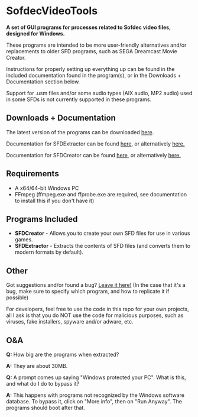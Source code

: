 # SofdecVideoTools
**A set of GUI programs for processes related to Sofdec video files, designed for Windows.**

These programs are intended to be more user-friendly alternatives and/or replacements to older SFD programs, such as SEGA Dreamcast Movie Creator.

Instructions for properly setting up everything up can be found in the included documentation found in the program(s), or in the Downloads + Documentation section below.

Support for .usm files and/or some audio types (AIX audio, MP2 audio) used in some SFDs is not currently supported in these programs.

## Downloads + Documentation

The latest version of the programs can be downloaded [here](https://github.com/Firebow59/SofdecVideoTools/releases/latest).

Documentation for SFDExtractor can be found [here](https://drive.google.com/file/d/1G7Gdb631-so_4jwXCVIT7Yo2PvecY91H/view?usp=sharing), or alternatively [here.](https://github.com/Firebow59/SofdecVideoTools/blob/main/resource/SFDExtractor.pdf)

Documentation for SFDCreator can be found [here](https://drive.google.com/file/d/1-RAPY_Cn8hocHDn3Fo25PqBmAtaOHdYq/view?usp=sharing), or alternatively [here.](https://github.com/Firebow59/SofdecVideoTools/blob/main/resource/SFDCreator.pdf)

## Requirements
- A x64/64-bit Windows PC
- FFmpeg (ffmpeg.exe and ffprobe.exe are required, see documentation to install this if you don't have it)

## Programs Included

- **SFDCreator** - Allows you to create your own SFD files for use in various games.
- **SFDExtractor** - Extracts the contents of SFD files (and converts them to modern formats by default).

## Other
Got suggestions and/or found a bug? [Leave it here!](https://github.com/Firebow59/SofdecVideoTools/issues) (In the case that it's a bug, make sure to specify which program, and how to replicate it if possible)

For developers, feel free to use the code in this repo for your own projects, all I ask is that you do NOT use the code for malicious purposes, such as viruses, fake installers, spyware and/or adware, etc.

## O&A
**Q:** How big are the programs when extracted?

**A:** They are about 30MB.



**Q:** A prompt comes up saying "Windows protected your PC". What is this, and what do I do to bypass it?

**A:** This happens with programs not recognized by the Windows software database. To bypass it, click on "More info", then on "Run Anyway". The programs should boot after that.
